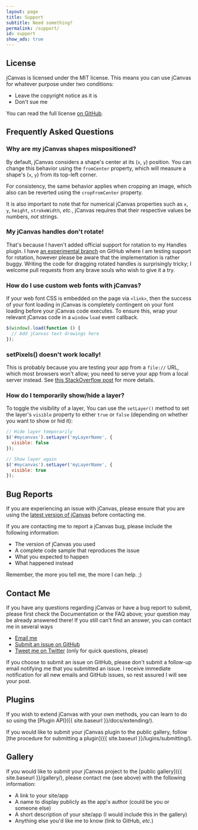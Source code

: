 ```yaml
---
layout: page
title: Support
subtitle: Need something?
permalink: /support/
id: support
show_ads: true
---
```


## License

jCanvas is licensed under the MIT license. This means you can use jCanvas for whatever purpose under two conditions:

- Leave the copyright notice as it is
- Don't sue me

You can read the full license [on GitHub](https://github.com/caleb531/jcanvas/blob/master/LICENSE.txt).

## Frequently Asked Questions

### Why are my jCanvas shapes mispositioned?

By default, jCanvas considers a shape's center at its (`x`, `y`) position. You can change this behavior using the `fromCenter` property, which will measure a shape's (`x`, `y`) from its top-left corner.

For consistency, the same behavior applies when cropping an image, which also can be reverted using the `cropFromCenter` property.

It is also important to note that for numerical jCanvas properties such as `x`, `y`, `height`, `strokeWidth`, *etc.*, jCanvas requires that their respective values be numbers, *not* strings.

### My jCanvas handles don't rotate!

That's because I haven't added official support for rotation to my Handles plugin. I have [an experimental branch](https://github.com/caleb531/jcanvas/tree/feature-handles-rotation/plugins) on GitHub where I am testing support for rotation, however please be aware that the implementation is rather buggy. Writing the code for dragging rotated handles is surprisingly tricky; I welcome pull requests from any brave souls who wish to give it a try.

### How do I use custom web fonts with jCanvas?

If your web font CSS is embedded on the page via `<link>`, then the success of your font loading in jCanvas is completely contingent on your font loading before your jCanvas code executes. To ensure this, wrap your relevant jCanvas code in a `window` `load` event callback.

```javascript
$(window).load(function () {
  // Add jCanvas text drawings here
});
```

### setPixels() doesn't work locally!

This is probably because you are testing your app from a `file://` URL, which most browsers won't allow; you need to serve your app from a local server instead. See [this StackOverflow post](http://stackoverflow.com/questions/19869150/getimagedata-cross-origin-error) for more details. 

### How do I temporarily show/hide a layer?

To toggle the visibility of a layer, You can use the `setLayer()` method to set the layer's `visible` property to either `true` or `false` (depending on whether you want to show or hid it):

```javascript
// Hide layer temporarily
$('#mycanvas').setLayer('myLayerName', {
  visible: false
});
```

```javascript
// Show layer again
$('#mycanvas').setLayer('myLayerName', {
  visible: true
});
```

## Bug Reports

If you are experiencing an issue with jCanvas, please ensure that you are using the [latest version of jCanvas](https://github.com/caleb531/jcanvas) before contacting me.

If you are contacting me to report a jCanvas bug, please include the following information:

- The version of jCanvas you used
- A complete code sample that reproduces the issue
- What you expected to happen
- What happened instead

Remember, the more you tell me, the more I can help. ;)

## Contact Me

If you have any questions regarding jCanvas or have a bug report to submit, please first check the Documentation or the FAQ above; your question may be already answered there! If you still can't find an answer, you can contact me in several ways

- [Email me](mailto:caleb@calebevans.me)
- [Submit an issue on GitHub](https://github.com/caleb531/jcanvas/issues)
- [Tweet me on Twitter](https://twitter.com/caleb531) (only for quick questions, please)

If you choose to submit an issue on GitHub, please don't submit a follow-up email notifying me that you submitted an issue. I receive immediate notification for all new emails and GitHub issues, so rest assured I will see your post.

## Plugins

If you wish to extend jCanvas with your own methods, you can learn to do so using the [Plugin API]({{ site.baseurl }}/docs/extending/).

If you would like to submit your jCanvas plugin to the public gallery, follow [the procedure for submitting a plugin]({{ site.baseurl }}/lugins/submitting/).

## Gallery

If you would like to submit your jCanvas project to the [public gallery]({{ site.baseurl }}/gallery/), please contact me (see above) with the following information:

- A link to your site/app
- A name to display publicly as the app's author (could be you or someone else)
- A short description of your site/app (I would include this in the gallery)
- Anything else you'd like me to know (link to GitHub, *etc.*)

